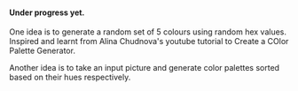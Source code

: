 #### Under progress yet. 

One idea is to generate a random set of 5 colours using random hex values. Inspired and learnt from Alina Chudnova's youtube tutorial to Create a COlor Palette Generator.


Another idea is to take an input picture and generate color palettes sorted based on their hues respectively. 
